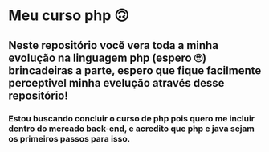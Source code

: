# Meu curso php 🙃

## Neste repositório vocẽ vera toda a minha evolução na linguagem php (espero 🙄) brincadeiras a parte, espero que fique facilmente perceptivel minha evelução através desse repositório!

### Estou buscando concluir o curso de php pois quero me incluir dentro do mercado back-end, e acredito que php e java sejam os primeiros passos para isso.
